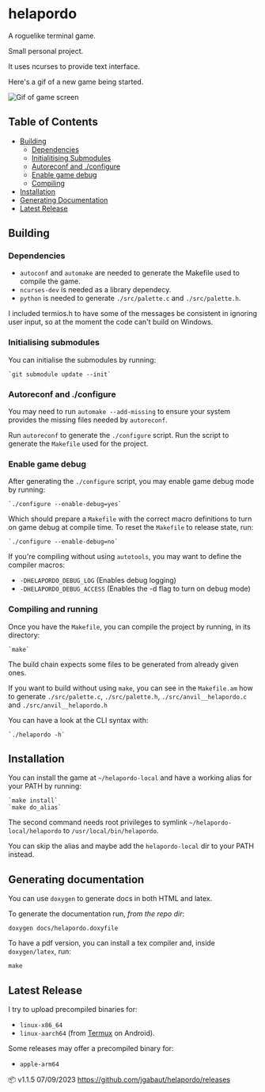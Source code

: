 # helapordo

  A roguelike terminal game.

  Small personal project.

  It uses ncurses to provide text interface.

  Here's a gif of a new game being started.

  ![Gif of game screen](https://media.giphy.com/media/v1.Y2lkPTc5MGI3NjExNHF0Y2ZkdnYzY3Y3MmxhYzQ2Y25tenA0ajgzMmRscTRobDU5YzcyZiZlcD12MV9pbnRlcm5hbF9naWZfYnlfaWQmY3Q9Zw/OxQAY7H9UwiXBUMt4h/giphy.gif)


## Table of Contents <a name = "index"></a>

+ [Building](#building)
  + [Dependencies](#dependencies)
  + [Initialitising Submodules](#init_submodules)
  + [Autoreconf and ./configure](#autotools)
  + [Enable game debug](#debug_access)
  + [Compiling](#compiling)
+ [Installation](#installation)
+ [Generating Documentation](#make_doc)
+ [Latest Release](#latest_release)


## Building <a name = "building"></a>

### Dependencies <a name = "dependencies"></a>

  - `autoconf` and `automake` are needed to generate the Makefile used to compile the game.
  - `ncurses-dev` is needed as a library dependecy.
  - `python` is needed to generate `./src/palette.c` and `./src/palette.h`.


  I included termios.h to have some of the messages be consistent in ignoring user input, so at the moment the code can't build on Windows.

### Initialising submodules <a name = "init_submodules"></a>

  You can initialise the submodules by running:

    `git submodule update --init`

### Autoreconf and ./configure <a name = "autotools"></a>

  You may need to run `automake --add-missing` to ensure your system provides the missing files needed by `autoreconf`.

  Run `autoreconf` to generate the `./configure` script. Run the script to generate the `Makefile` used for the project.

### Enable game debug  <a name = "debug_access"></a>

  After generating the `./configure` script, you may enable game debug mode by running:

    `./configure --enable-debug=yes`

  Which should prepare a `Makefile` with the correct macro definitions to turn on game debug at compile time. To reset the `Makefile` to release state, run:

    `./configure --enable-debug=no`

  If you're compiling without using `autotools`, you may want to define the compiler macros:

  - `-DHELAPORDO_DEBUG_LOG`  (Enables debug logging)
  - `-DHELAPORDO_DEBUG_ACCESS` (Enables the -d flag to turn on debug mode)

### Compiling and running <a name = "compiling"></a>

  Once you have the `Makefile`, you can compile the project by running, in its directory:

    `make`

  The build chain expects some files to be generated from already given ones.

  If you want to build without using `make`, you can see in the `Makefile.am` how to generate `./src/palette.c`, `./src/palette.h`, `./src/anvil__helapordo.c` and `./src/anvil__helapordo.h`

  You can have a look at the CLI syntax with:

    `./helapordo -h`

## Installation <a name = "installation"></a>

  You can install the game at `~/helapordo-local` and have a working alias for your PATH by running:

    `make install`
    `make do_alias`

  The second command needs root privileges to symlink `~/helapordo-local/helapordo` to `/usr/local/bin/helapordo`.

  You can skip the alias and maybe add the `helapordo-local` dir to your PATH instead.

## Generating documentation <a name = "make_doc"></a>

  You can use `doxygen` to generate docs in both HTML and latex.

  To generate the documentation run, *from the repo dir*:

  ```
  doxygen docs/helapordo.doxyfile
  ```

  To have a pdf version, you can install a tex compiler and, inside `doxygen/latex`, run:
  ```
  make
  ```

## Latest Release <a name = "latest_release"></a>

  I try to upload precompiled binaries for:

  - `linux-x86_64`
  - `linux-aarch64` (from [Termux](https://f-droid.org/packages/com.termux/) on Android).

  Some releases may offer a precompiled binary for:

  - `apple-arm64`

  📦 v1.1.5 07/09/2023
  https://github.com/jgabaut/helapordo/releases
